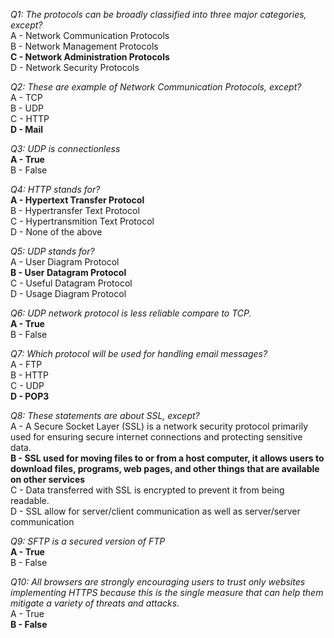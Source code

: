 _Q1: The protocols can be broadly classified into three major categories, except?_<br>
A - Network Communication Protocols<br>
B - Network Management Protocols<br>
**C - Network Administration Protocols**<br>
D - Network Security Protocols<br>

_Q2: These are example of Network Communication Protocols, except?_<br>
A - TCP<br>
B - UDP<br>
C - HTTP<br>
**D - Mail**<br>

_Q3: UDP is connectionless_<br>
**A - True**<br>
B - False<br>

_Q4: HTTP stands for?_<br>
**A - Hypertext Transfer Protocol**<br>
B - Hypertransfer Text Protocol<br>
C - Hypertransmition Text Protocol<br>
D - None of the above<br>

_Q5: UDP stands for?_<br>
A - User Diagram Protocol<br>
**B - User Datagram Protocol**<br>
C - Useful Datagram Protocol<br>
D - Usage Diagram Protocol<br>

_Q6: UDP network protocol is less reliable compare to TCP._<br>
**A - True**<br>
B - False<br>

_Q7: Which protocol will be used for handling email messages?_<br>
A - FTP<br>
B - HTTP<br>
C - UDP<br>
**D - POP3**<br>

_Q8: These statements are about SSL, except?_<br>
A - A Secure Socket Layer (SSL) is a network security protocol primarily used for ensuring secure internet connections and protecting sensitive data.<br>
**B - SSL used for moving files to or from a host computer, it allows users to download files, programs, web pages, and other things that are available on other services**<br>
C - Data transferred with SSL is encrypted to prevent it from being readable.<br>
D - SSL allow for server/client communication as well as server/server communication<br>

_Q9: SFTP is a secured version of FTP_<br>
**A - True**<br>
B - False<br>

_Q10: All browsers are strongly encouraging users to trust only websites implementing HTTPS because this is the single measure that can help them mitigate a variety of threats and attacks._<br>
A - True<br>
**B - False**<br>
